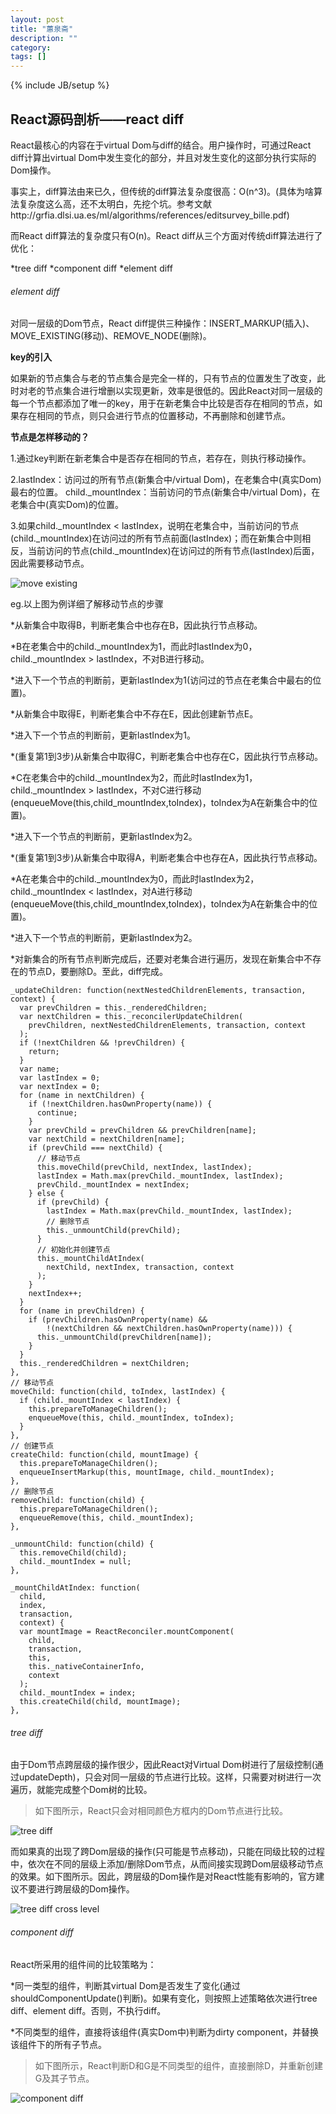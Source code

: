 ```yaml
---
layout: post
title: "蕙泉斋"
description: ""
category: 
tags: []
---
```

{% include JB/setup %}

## React源码剖析——react diff

React最核心的内容在于virtual Dom与diff的结合。用户操作时，可通过React diff计算出virtual Dom中发生变化的部分，并且对发生变化的这部分执行实际的Dom操作。

事实上，diff算法由来已久，但传统的diff算法复杂度很高：O(n^3)。(具体为啥算法复杂度这么高，还不太明白，先挖个坑。参考文献http://grfia.dlsi.ua.es/ml/algorithms/references/editsurvey_bille.pdf)

而React diff算法的复杂度只有O(n)。React diff从三个方面对传统diff算法进行了优化：

*tree diff
*component diff
*element diff

###### element diff
对同一层级的Dom节点，React diff提供三种操作：INSERT_MARKUP(插入)、MOVE_EXISTING(移动)、REMOVE_NODE(删除)。

**key的引入**

如果新的节点集合与老的节点集合是完全一样的，只有节点的位置发生了改变，此时对老的节点集合进行增删以实现更新，效率是很低的。因此React对同一层级的每一个节点都添加了唯一的key，用于在新老集合中比较是否存在相同的节点，如果存在相同的节点，则只会进行节点的位置移动，不再删除和创建节点。

**节点是怎样移动的？**

1.通过key判断在新老集合中是否存在相同的节点，若存在，则执行移动操作。

2.lastIndex：访问过的所有节点(新集合中/virtual Dom)，在老集合中(真实Dom)最右的位置。
child._mountIndex：当前访问的节点(新集合中/virtual Dom)，在老集合中(真实Dom)的位置。

3.如果child._mountIndex < lastIndex，说明在老集合中，当前访问的节点(child._mountIndex)在访问过的所有节点前面(lastIndex)；而在新集合中则相反，当前访问的节点(child._mountIndex)在访问过的所有节点(lastIndex)后面，因此需要移动节点。

![move existing](http://o7bm68198.bkt.clouddn.com/element_diff.png)

eg.以上图为例详细了解移动节点的步骤

*从新集合中取得B，判断老集合中也存在B，因此执行节点移动。

*B在老集合中的child._mountIndex为1，而此时lastIndex为0，child._mountIndex > lastIndex，不对B进行移动。

*进入下一个节点的判断前，更新lastIndex为1(访问过的节点在老集合中最右的位置)。

*从新集合中取得E，判断老集合中不存在E，因此创建新节点E。

*进入下一个节点的判断前，更新lastIndex为1。

*(重复第1到3步)从新集合中取得C，判断老集合中也存在C，因此执行节点移动。

*C在老集合中的child._mountIndex为2，而此时lastIndex为1，child._mountIndex > lastIndex，不对C进行移动(enqueueMove(this,child_mountIndex,toIndex)，toIndex为A在新集合中的位置)。

*进入下一个节点的判断前，更新lastIndex为2。

*(重复第1到3步)从新集合中取得A，判断老集合中也存在A，因此执行节点移动。

*A在老集合中的child._mountIndex为0，而此时lastIndex为2，child._mountIndex < lastIndex，对A进行移动(enqueueMove(this,child_mountIndex,toIndex)，toIndex为A在新集合中的位置)。

*进入下一个节点的判断前，更新lastIndex为2。

*对新集合的所有节点判断完成后，还要对老集合进行遍历，发现在新集合中不存在的节点D，要删除D。至此，diff完成。

	_updateChildren: function(nextNestedChildrenElements, transaction, context) {
	  var prevChildren = this._renderedChildren;
	  var nextChildren = this._reconcilerUpdateChildren(
	    prevChildren, nextNestedChildrenElements, transaction, context
	  );
	  if (!nextChildren && !prevChildren) {
	    return;
	  }
	  var name;
	  var lastIndex = 0;
	  var nextIndex = 0;
	  for (name in nextChildren) {
	    if (!nextChildren.hasOwnProperty(name)) {
	      continue;
	    }
	    var prevChild = prevChildren && prevChildren[name];
	    var nextChild = nextChildren[name];
	    if (prevChild === nextChild) {
	      // 移动节点
	      this.moveChild(prevChild, nextIndex, lastIndex);
	      lastIndex = Math.max(prevChild._mountIndex, lastIndex);
	      prevChild._mountIndex = nextIndex;
	    } else {
	      if (prevChild) {
	        lastIndex = Math.max(prevChild._mountIndex, lastIndex);
	        // 删除节点
	        this._unmountChild(prevChild);
	      }
	      // 初始化并创建节点
	      this._mountChildAtIndex(
	        nextChild, nextIndex, transaction, context
	      );
	    }
	    nextIndex++;
	  }
	  for (name in prevChildren) {
	    if (prevChildren.hasOwnProperty(name) &&
	        !(nextChildren && nextChildren.hasOwnProperty(name))) {
	      this._unmountChild(prevChildren[name]);
	    }
	  }
	  this._renderedChildren = nextChildren;
	},
	// 移动节点
	moveChild: function(child, toIndex, lastIndex) {
	  if (child._mountIndex < lastIndex) {
	    this.prepareToManageChildren();
	    enqueueMove(this, child._mountIndex, toIndex);
	  }
	},
	// 创建节点
	createChild: function(child, mountImage) {
	  this.prepareToManageChildren();
	  enqueueInsertMarkup(this, mountImage, child._mountIndex);
	},
	// 删除节点
	removeChild: function(child) {
	  this.prepareToManageChildren();
	  enqueueRemove(this, child._mountIndex);
	},

	_unmountChild: function(child) {
	  this.removeChild(child);
	  child._mountIndex = null;
	},

	_mountChildAtIndex: function(
	  child,
	  index,
	  transaction,
	  context) {
	  var mountImage = ReactReconciler.mountComponent(
	    child,
	    transaction,
	    this,
	    this._nativeContainerInfo,
	    context
	  );
	  child._mountIndex = index;
	  this.createChild(child, mountImage);
	},

###### tree diff
由于Dom节点跨层级的操作很少，因此React对Virtual Dom树进行了层级控制(通过updateDepth)，只会对同一层级的节点进行比较。这样，只需要对树进行一次遍历，就能完成整个Dom树的比较。

>如下图所示，React只会对相同颜色方框内的Dom节点进行比较。

![tree diff](http://o7bm68198.bkt.clouddn.com/tree_diff.png)

而如果真的出现了跨Dom层级的操作(只可能是节点移动)，只能在同级比较的过程中，依次在不同的层级上添加/删除Dom节点，从而间接实现跨Dom层级移动节点的效果。如下图所示。因此，跨层级的Dom操作是对React性能有影响的，官方建议不要进行跨层级的Dom操作。

![tree diff cross level](http://o7bm68198.bkt.clouddn.com/tree_diff_cross_level.png)

###### component diff

React所采用的组件间的比较策略为：

*同一类型的组件，判断其virtual Dom是否发生了变化(通过shouldComponentUpdate()判断)。如果有变化，则按照上述策略依次进行tree diff、element diff。否则，不执行diff。

*不同类型的组件，直接将该组件(真实Dom中)判断为dirty component，并替换该组件下的所有子节点。

>如下图所示，React判断D和G是不同类型的组件，直接删除D，并重新创建G及其子节点。

![component diff](http://o7bm68198.bkt.clouddn.com/component_diff.png)
